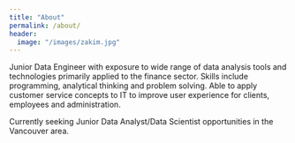 ```yaml
---
title: "About"
permalink: /about/
header:
  image: "/images/zakim.jpg"
---
```


Junior Data Engineer with exposure to wide range of data analysis tools and technologies primarily applied to the finance sector. Skills include programming, analytical thinking and problem solving. Able to apply customer service concepts to IT to improve user experience for clients, employees and administration.

Currently seeking Junior Data Analyst/Data Scientist opportunities in the Vancouver area.
